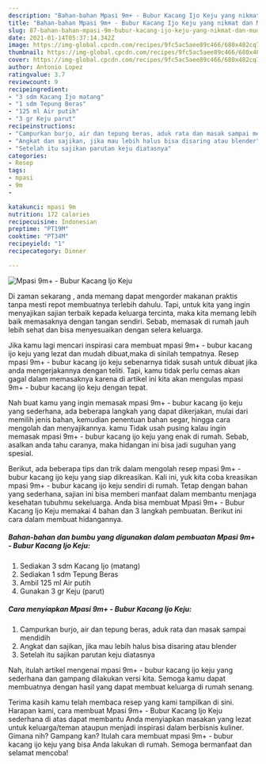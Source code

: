 ```yaml
---
description: "Bahan-bahan Mpasi 9m+ - Bubur Kacang Ijo Keju yang nikmat dan Mudah Dibuat"
title: "Bahan-bahan Mpasi 9m+ - Bubur Kacang Ijo Keju yang nikmat dan Mudah Dibuat"
slug: 87-bahan-bahan-mpasi-9m-bubur-kacang-ijo-keju-yang-nikmat-dan-mudah-dibuat
date: 2021-01-14T05:37:14.342Z
image: https://img-global.cpcdn.com/recipes/9fc5ac5aee89c466/680x482cq70/mpasi-9m-bubur-kacang-ijo-keju-foto-resep-utama.jpg
thumbnail: https://img-global.cpcdn.com/recipes/9fc5ac5aee89c466/680x482cq70/mpasi-9m-bubur-kacang-ijo-keju-foto-resep-utama.jpg
cover: https://img-global.cpcdn.com/recipes/9fc5ac5aee89c466/680x482cq70/mpasi-9m-bubur-kacang-ijo-keju-foto-resep-utama.jpg
author: Antonio Lopez
ratingvalue: 3.7
reviewcount: 9
recipeingredient:
- "3 sdm Kacang Ijo matang"
- "1 sdm Tepung Beras"
- "125 ml Air putih"
- "3 gr Keju parut"
recipeinstructions:
- "Campurkan burjo, air dan tepung beras, aduk rata dan masak sampai mendidih"
- "Angkat dan sajikan, jika mau lebih halus bisa disaring atau blender"
- "Setelah itu sajikan parutan keju diatasnya"
categories:
- Resep
tags:
- mpasi
- 9m
- 

katakunci: mpasi 9m  
nutrition: 172 calories
recipecuisine: Indonesian
preptime: "PT19M"
cooktime: "PT34M"
recipeyield: "1"
recipecategory: Dinner

---
```



![Mpasi 9m+ - Bubur Kacang Ijo Keju](https://img-global.cpcdn.com/recipes/9fc5ac5aee89c466/680x482cq70/mpasi-9m-bubur-kacang-ijo-keju-foto-resep-utama.jpg)

Di zaman  sekarang , anda memang dapat mengorder makanan praktis tanpa mesti repot membuatnya terlebih dahulu. Tapi, untuk kita yang ingin menyajikan sajian terbaik kepada keluarga tercinta, maka kita memang lebih baik memasaknya dengan tangan sendiri. Sebab, memasak di rumah jauh lebih sehat dan bisa menyesuaikan dengan selera keluarga.

Jika kamu lagi mencari inspirasi cara membuat mpasi 9m+ - bubur kacang ijo keju yang lezat dan mudah dibuat,maka di sinilah tempatnya. Resep mpasi 9m+ - bubur kacang ijo keju  sebenarnya tidak susah untuk dibuat jika anda mengerjakannya dengan teliti. Tapi, kamu tidak perlu cemas akan gagal dalam memasaknya 
karena di artikel ini kita akan mengulas mpasi 9m+ - bubur kacang ijo keju dengan tepat.  



Nah buat kamu yang ingin memasak mpasi 9m+ - bubur kacang ijo keju yang sederhana, ada beberapa langkah yang dapat dikerjakan, mulai dari memilih jenis bahan, kemudian penentuan bahan segar, hingga cara mengolah dan menyajikannya. kamu Tidak usah pusing kalau ingin memasak mpasi 9m+ - bubur kacang ijo keju yang enak di rumah. Sebab, asalkan anda  tahu caranya, maka hidangan ini bisa jadi suguhan yang spesial.

Berikut, ada beberapa tips dan trik dalam mengolah resep mpasi 9m+ - bubur kacang ijo keju yang siap dikreasikan. Kali ini, yuk kita coba kreasikan mpasi 9m+ - bubur kacang ijo keju sendiri di rumah. Tetap dengan bahan yang sederhana, sajian ini bisa memberi manfaat dalam membantu menjaga kesehatan tubuhmu sekeluarga. Anda bisa membuat Mpasi 9m+ - Bubur Kacang Ijo Keju memakai 4 bahan dan 3 langkah pembuatan. Berikut ini cara dalam membuat hidangannya.

<!--inarticleads1-->

##### Bahan-bahan dan bumbu yang digunakan dalam pembuatan Mpasi 9m+ - Bubur Kacang Ijo Keju:

1. Sediakan 3 sdm Kacang Ijo (matang)
1. Sediakan 1 sdm Tepung Beras
1. Ambil 125 ml Air putih
1. Gunakan 3 gr Keju (parut)




<!--inarticleads2-->

##### Cara menyiapkan Mpasi 9m+ - Bubur Kacang Ijo Keju:

1. Campurkan burjo, air dan tepung beras, aduk rata dan masak sampai mendidih
1. Angkat dan sajikan, jika mau lebih halus bisa disaring atau blender
1. Setelah itu sajikan parutan keju diatasnya




Nah, itulah artikel mengenai  mpasi 9m+ - bubur kacang ijo keju  yang sederhana dan gampang dilakukan versi kita. Semoga kamu dapat membuatnya dengan hasil yang dapat membuat keluarga di rumah senang. 

Terima kasih kamu telah membaca resep yang kami tampilkan di sini. Harapan kami, cara membuat  Mpasi 9m+ - Bubur Kacang Ijo Keju sederhana di atas dapat membantu Anda menyiapkan masakan yang lezat untuk keluarga/teman ataupun menjadi inspirasi dalam berbisnis kuliner. Gimana nih? Gampang kan? Itulah cara membuat mpasi 9m+ - bubur kacang ijo keju yang bisa Anda lakukan di rumah. Semoga bermanfaat dan selamat mencoba!

